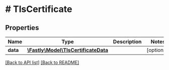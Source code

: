 # # TlsCertificate

## Properties

Name | Type | Description | Notes
------------ | ------------- | ------------- | -------------
**data** | [**\Fastly\Model\TlsCertificateData**](TlsCertificateData.md) |  | [optional] 


[[Back to API list]](../../README.md#endpoints) [[Back to README]](../../README.md)
